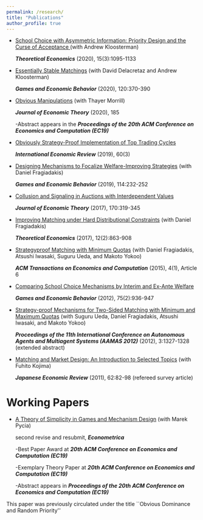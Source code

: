 ```yaml
---
permalink: /research/
title: "Publications"
author_profile: true
---
```


* [School Choice with Asymmetric Information: Priority Design and the Curse of Acceptance ](http://petetroyan.github.io/files/Kloosterman_Troyan_Information.pdf) (with Andrew Kloosterman)
  
  _**Theoretical Economics**_ (2020), 15(3):1095-1133 

* [Essentially Stable Matchings](http://petetroyan.github.io/files/TDK_Essential_Stability.pdf) (with David Delacretaz and Andrew Kloosterman)

  _**Games and Economic Behavior**_ (2020), 120:370-390

* [Obvious Manipulations](http://petetroyan.github.io/files/Obvious_Manipulations.pdf) (with Thayer Morrill)

  _**Journal of Economic Theory**_ (2020), 185 
 
  -Abstract appears in the _**Proceedings of the 20th ACM Conference on Economics and Computation (EC19)**_

* [Obviously Strategy-Proof Implementation of Top Trading Cycles](http://petetroyan.github.io/files/Troyan-OSP-TTC.pdf)

  _**International Economic Review**_ (2019), 60(3)

* [Designing Mechanisms to Focalize Welfare-Improving Strategies](http://petetroyan.github.io/files/Assignment_Experiment.pdf) (with Daniel Fragiadakis)

  _**Games and Economic Behavior**_ (2019), 114:232-252

* [Collusion and Signaling in Auctions with Interdependent Values](http://petetroyan.github.io/files/Troyan-collusion.pdf)

  _**Journal of Economic Theory**_ (2017), 170:319-345
 
* [Improving Matching under Hard Distributional Constraints](http://petetroyan.github.io/files/Distributional_Constraints.pdf) (with Daniel Fragiadakis)

  _**Theoretical Economics**_ (2017), 12(2):863-908

* [Strategyproof Matching with Minimum Quotas](http://petetroyan.github.io/files/Min-Quotas-Final.pdf) (with Daniel Fragiadakis, Atsushi Iwasaki, Suguru Ueda, and Makoto Yokoo)

  _**ACM Transactions on Economics and Computation**_ (2015), 4(1), Article 6
 

* [Comparing School Choice Mechanisms by Interim and Ex-Ante Welfare](http://petetroyan.github.io/files/Troyan_GEB.pdf)

  _**Games and Economic Behavior**_ (2012), 75(2):936-947

* [Strategy-proof Mechanisms for Two-Sided Matching with Minimum and Maximum Quotas](http://petetroyan.github.io/files/ueda-et-al-AAMAS.pdf) (with Suguru Ueda, Daniel Fragiadakis, Atsushi Iwasaki, and Makoto Yokoo) 

  _**Proceedings of the 11th International Conference on Autonomous Agents and Multiagent Systems (AAMAS 2012)**_ (2012), 3:1327-1328 (extended abstract)

* [Matching and Market Design: An Introduction to Selected Topics](http://dx.doi.org/10.1111/j.1468-5876.2010.00525.x) (with Fuhito Kojima)

  _**Japanese Economic Review**_ (2011), 62:82-98 (refereed survey article)

# Working Papers

* [A Theory of Simplicity in Games and Mechanism Design](http://petetroyan.github.io/files/Pycia-Troyan-Simplicity.pdf) (with Marek Pycia)

  second revise and resubmit, _**Econometrica**_

  -Best Paper Award at _**20th ACM Conference on Economics and Computation (EC19)**_
  
  -Exemplary Theory Paper at _**20th ACM Conference on Economics and Computation (EC19)**_
  
  -Abstract appears in _**Proceedings of the 20th ACM Conference on Economics and Computation (EC19)**_

This paper was previously circulated under the title ``Obvious Dominance and Random Priority''
